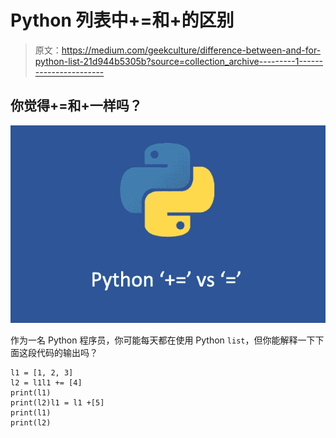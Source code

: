 # Python 列表中+=和+的区别

> 原文：<https://medium.com/geekculture/difference-between-and-for-python-list-21d944b5305b?source=collection_archive---------1----------------------->

## 你觉得+=和+一样吗？

![](img/8071d3c827158567cc4624477fd1914f.png)

作为一名 Python 程序员，你可能每天都在使用 Python `list`，但你能解释一下下面这段代码的输出吗？

```
l1 = [1, 2, 3]
l2 = l1l1 += [4]
print(l1)
print(l2)l1 = l1 +[5]
print(l1)
print(l2)
```
